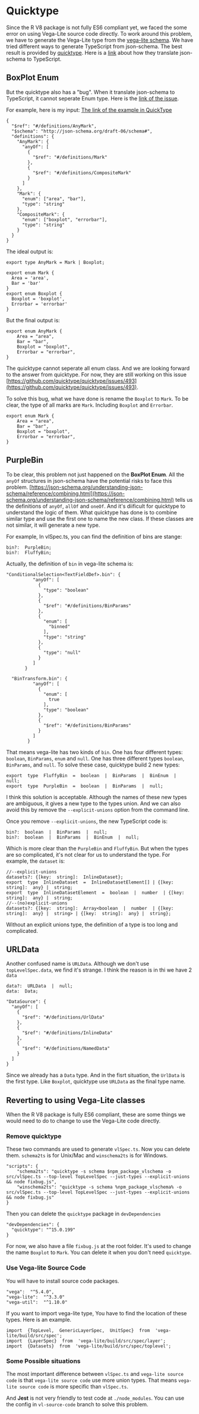 # Quicktype 

Since the R V8 package is not fully ES6 compliant yet, we faced the some error on using Vega-Lite source code directly. To work around this problem, we have to generate the Vega-Lite type from the [vega-lite schema](https://vega.github.io/schema/vega-lite/v3.json).  We have tried different ways to generate TypeScript from json-schema. The best result is provided by  [quicktype](https://quicktype.io/typescript/). Here is a [link](https://app.quicktype.io?share=1KFE6qo8KU8cupEl5gh6) about how they translate json-schema to TypeScript. 

## BoxPlot Enum
But the quicktype also has a "bug".  When it translate json-schema to TypeScript, it cannot seperate Enum type. Here is the [link of the issue](https://github.com/quicktype/quicktype/issues/1284). 

For example,  here is my input: [The link of the example in QuickType](https://app.quicktype.io?share=mSby87Y3k9npwXjcBeZm)

```
{
  "$ref": "#/definitions/AnyMark",
  "$schema": "http://json-schema.org/draft-06/schema#",
  "definitions": {
    "AnyMark": {
      "anyOf": [
        {
          "$ref": "#/definitions/Mark"
        },
        {
          "$ref": "#/definitions/CompositeMark"
        }
      ]
    },
    "Mark": {
      "enum": ["area", "bar"],
      "type": "string"
    },
    "CompositeMark": {
      "enum": ["boxplot", "errorbar"],
      "type": "string"
    }
  }
}
```

The ideal output is:

```
export type AnyMark = Mark | Boxplot;

export enum Mark {
  Area = 'area',
  Bar = 'bar'
}
export enum Boxplot {
  Boxplot = 'boxplot',
  Errorbar = 'errorbar'
}

```

But the final output is:
```
export enum AnyMark {
    Area = "area",
    Bar = "bar",
    Boxplot = "boxplot",
    Errorbar = "errorbar",
}
```
The quicktype cannot seperate all enum class. And we are looking forward to the answer from quicktype. For now, they are still working on this issue [https://github.com/quicktype/quicktype/issues/493](https://github.com/quicktype/quicktype/issues/493).


To solve this bug, what we have done is rename the `Boxplot` to `Mark`.  To be clear, the type of all marks are `Mark`. Including `Boxplot` and `Errorbar`. 

```
export enum Mark {
    Area = "area",
    Bar = "bar",
    Boxplot = "boxplot",
    Errorbar = "errorbar",
}
```
## PurpleBin

To be clear, this problem not just happened on the **BoxPlot Enum**.  All the `anyOf`  structures in json-schema have the potential risks to face this problem. [https://json-schema.org/understanding-json-schema/reference/combining.html](https://json-schema.org/understanding-json-schema/reference/combining.html) tells us the definitions of `anyOf`, `allOf` and `oneOf`. And it's diificult for quicktype to understand the logic of them. What quicktype has done is to combine similar type and use the first one to name the new class. If these classes are not similar, it will generate a new type.

For example, In vlSpec.ts, you can find the definition of bins are stange:
```{TypeScript}
bin?:  PurpleBin;
bin?:  FluffyBin;
```
Actually, the definition of `bin` in vega-lite schema is:
```{json-schema}
"ConditionalSelection<TextFieldDef>.bin": {
          "anyOf": [
            {
              "type": "boolean"
            },
            {
              "$ref": "#/definitions/BinParams"
            },
            {
              "enum": [
                "binned"
              ],
              "type": "string"
            },
            {
              "type": "null"
            }
          ]
       }
       
  "BinTransform.bin": {
          "anyOf": [
            {
              "enum": [
                true
              ],
              "type": "boolean"
            },
            {
              "$ref": "#/definitions/BinParams"
            }
          ]
        }
```
That means vega-lite has two kinds of `bin`. One has four different types: `boolean`, `BinParams`, `enum` and `null`. One has three different types `boolean`, `BinParams`, and `null`.
To solve these case, quicktype build 2 new types:
```{TypeScript}
export  type  FluffyBin  =  boolean  |  BinParams  |  BinEnum  |  null;
export  type  PurpleBin  =  boolean  |  BinParams  |  null;
```
I think this solution is acceptable. Although the names of these new types are ambiguous, it gives a new type to the types union.  And we can also avoid this by remove the `--explicit-unions` option from the command line.

Once you remove `--explicit-unions`, the new TypeScript code is:
```{TypeScript}
bin?:  boolean  |  BinParams  |  null;
bin?:  boolean  |  BinParams  |  BinEnum  |  null;
```
Which is more clear than the `PurpleBin` and `FluffyBin`. But when the types are so complicated, it's not clear for us to understand the type. For example, the `dataset`  is:
```{TypeScript}
//--explicit-unions
datasets?: {[key:  string]:  InlineDataset};
export  type  InlineDataset  =  InlineDatasetElement[] | {[key:  string]:  any} |  string;
export  type  InlineDatasetElement  =  boolean  |  number  | {[key:  string]:  any} |  string;
//--(no)explicit-unions
datasets?: {[key:  string]:  Array<boolean  |  number  | {[key:  string]:  any} |  string> | {[key:  string]:  any} |  string};
```
Without an explicit unions type, the definition of a type is too long and complicated.

## URLData

Another confused name is `URLData`. Although we don't use `topLevelSpec.data`, we find it's strange. 
I think the reason is in thi we have 2 `data`
```{TypeScript}
data?:  URLData  |  null;
data:  Data;
```
```{json}
"DataSource": {
  "anyOf": [
    {
      "$ref": "#/definitions/UrlData"
    },
    {
      "$ref": "#/definitions/InlineData"
    },
    {
      "$ref": "#/definitions/NamedData"
    }
  ]
}
```
Since we already has a `Data` type. And in the fisrt situation, the `UrlData` is the first type. Like `Boxplot`, quicktype use `URLData` as the final type name.

## Reverting to using Vega-Lite classes 

When the R V8 package is fully ES6 compliant, these are some things we would need to do to change to use the Vega-Lite code directly.

### Remove quicktype

These two commands are used to generate `vlSpec.ts`. Now you can delete them. `schema2ts` is for Unix/Mac and `winschema2ts` is for Windows.


```{package.json}
"scripts": {
    "schema2ts": "quicktype -s schema $npm_package_vlschema -o src/vlSpec.ts --top-level TopLevelSpec --just-types --explicit-unions && node fixbug.js",
    "winschema2ts": "quicktype -s schema %npm_package_vlschema% -o src/vlSpec.ts --top-level TopLevelSpec --just-types --explicit-unions && node fixbug.js"
}
```
Then you can delete the `quicktype` package in `devDependencies`
```{package.json}
"devDependencies": {
  "quicktype": "^15.0.199"
}
```
For now, we also have a file `fixbug.js` at the root folder. It's used to change the name `Boxplot` to `Mark`. You can delete it when you don't need `quicktype`.

### Use Vega-lite Source Code
 You will have to install source code packages. 
 ```
"vega":  "^5.4.0",
"vega-lite":  "^3.3.0"
"vega-util":  "^1.10.0"
 ```
If you want to import vega-lite type, You have to find the location of these types. Here is an example. 
```{TypeScript}
import  {TopLevel,  GenericLayerSpec,  UnitSpec}  from  'vega-lite/build/src/spec';
import  {LayerSpec}  from  'vega-lite/build/src/spec/layer';
import  {Datasets}  from  'vega-lite/build/src/spec/toplevel';
```
### Some Possible situations

The most important difference between `vlSpec.ts` and `vega-lite source code` is that `vega-lite source code` use more union types. That means `vega-lite source code` is more specific than `vlSpec.ts`.  

And **Jest** is not very friendly to test code at `./node_modules`. You can use the config in `vl-source-code` branch to solve this problem. 
